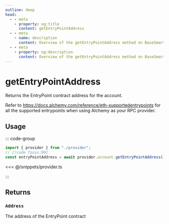 ```yaml
---
outline: deep
head:
  - - meta
    - property: og:title
      content: getEntryPointAddress
  - - meta
    - name: description
      content: Overview of the getEntryPointAddress method on BaseSmartContractAccount
  - - meta
    - property: og:description
      content: Overview of the getEntryPointAddress method on BaseSmartContractAccount
---
```


# getEntryPointAddress

Returns the EntryPoint contract address for the account.

Refer to https://docs.alchemy.com/reference/eth-supportedentrypoints for all the supported entrypoints when using Alchemy as your RPC provider.

## Usage

::: code-group

```ts [example.ts]
import { provider } from "./provider";
// [!code focus:99]
const entryPointAddress = await provider.account.getEntryPointAddress();
```

<<< @/snippets/provider.ts

:::

## Returns

### `Address`

The address of the EntryPoint contract

